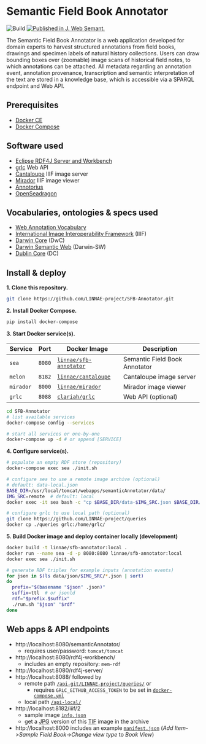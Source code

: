 # Semantic Field Book Annotator

![Build](https://github.com/LINNAE-project/SFB-Annotator/workflows/continuous_integration/badge.svg)
[![Published in J. Web Semant.](https://img.shields.io/badge/published%20in-JWebSemant-blue.svg)](https://doi.org/10.1016/j.websem.2018.06.002)

The Semantic Field Book Annotator is a web application developed for domain experts to harvest structured annotations from field books, drawings and specimen labels of natural history collections. Users can draw bounding boxes over (zoomable) image scans of historical field notes, to which annotations can be attached. All metadata regarding an annotation event, annotation provenance, transcription and semantic interpretation of the text are stored in a knowledge base, which is accessible via a SPARQL endpoint and Web API.

## Prerequisites
- [Docker CE](https://docs.docker.com/install/)
- [Docker Compose](https://docs.docker.com/compose/install/)

## Software used
- [Eclipse RDF4J Server and Workbench](https://rdf4j.org/documentation/tools/server-workbench/)
- [grlc](https://www.research-software.nl/software/grlc) Web API
- [Cantaloupe](https://cantaloupe-project.github.io/) IIIF image server
- [Mirador](https://projectmirador.org/) IIIF image viewer
- [Annotorius](https://annotorious.github.io)
- [OpenSeadragon](https://openseadragon.github.io/)

## Vocabularies, ontologies & specs used
- [Web Annotation Vocabulary](https://www.w3.org/TR/annotation-vocab/)
- [International Image Interoperability Framework](https://iiif.io/) (IIIF)
- [Darwin Core](https://dwc.tdwg.org/) (DwC)
- [Darwin Semantic Web](http://purl.org/dsw/) (Darwin-SW)
- [Dublin Core](http://purl.org/dc/terms/) (DC)

## Install & deploy

**1. Clone this repository.**

```bash
git clone https://github.com/LINNAE-project/SFB-Annotator.git
```
**2. Install Docker Compose.**

```bash
pip install docker-compose
```

**3. Start Docker service(s).**

| Service | Port | Docker Image | Description |
| ------- | ---- | -------------| ----------- |
| `sea` | `8080` | [`linnae/sfb-annotator`](https://hub.docker.com/r/linnae/sfb-annotator) | Semantic Field Book Annotator |
| `melon` | `8182` | [`linnae/cantaloupe`](https://hub.docker.com/r/linnae/cantaloupe) | Cantaloupe image server |
| `mirador` | `8000` | [`linnae/mirador`](https://hub.docker.com/r/linnae/mirador) | Mirador image viewer |
| `grlc` | `8088` | [`clariah/grlc`](https://hub.docker.com/r/clariah/grlc) | Web API (optional)|

```bash
cd SFB-Annotator
# list available services
docker-compose config --services

# start all services or one-by-one
docker-compose up -d # or append [SERVICE]
```

**4. Configure service(s).**

```bash
# populate an empty RDF store (repository)
docker-compose exec sea ./init.sh

# configure sea to use a remote image archive (optional)
# default: data-local.json
BASE_DIR=/usr/local/tomcat/webapps/semanticAnnotator/data/
IMG_SRC=remote  # default: local
docker exec -it sea bash -c "cp $BASE_DIR/data-$IMG_SRC.json $BASE_DIR/data.json"

# configure grlc to use local path (optional)
git clone https://github.com/LINNAE-project/queries
docker cp ./queries grlc:/home/grlc/
```

**5. Build Docker image and deploy container locally (development)**

```bash
docker build -t linnae/sfb-annotator:local .
docker run --name sea -d -p 8080:8080 linnae/sfb-annotator:local
docker exec sea ./init.sh

# generate RDF triples for example inputs (annotation events)
for json in $(ls data/json/$IMG_SRC/*.json | sort)
do
  prefix="$(basename "$json" .json)"
  suffix=ttl  # or jsonld
  rdf="$prefix.$suffix"
  ./run.sh "$json" "$rdf"
done
```

## Web apps & API endpoints
- http://localhost:8080/semanticAnnotator/
  - requires user/password: `tomcat/tomcat`
- http://localhost:8080/rdf4j-workbench/
  - includes an empty repository: `mem-rdf`
- http://localhost:8080/rdf4j-server/
- http://localhost:8088/ followed by
  - remote path [`/api-git/LINNAE-project/queries/`](http://localhost:8088/api-git/LINNAE-project/queries/) or
    - requires `GRLC_GITHUB_ACCESS_TOKEN` to be set in [`docker-compose.yml`](https://github.com/LINNAE-project/SFB-Annotator/blob/master/docker-compose.yml#L27)
  - local path [`/api-local/`](http://localhost:8088/api-local/)
- http://localhost:8182/iiif/2
  - sample image [`info.json`](http://localhost:8182/iiif/2/900c341c1c10fff7:MMNAT01_PM_NNM001001033_001/info.json)
  - get a [JPG](http://localhost:8182/iiif/2/900c341c1c10fff7:MMNAT01_PM_NNM001001033_001/full/max/0/default.jpg) version of this [TIF](https://trng-repository.surfsara.nl/deposit/900c341c1c10fff7/files/MMNAT01_PM_NNM001001033_001.tif) image in the archive
- http://localhost:8000 includes an example [`manifest.json`](data/manifest.json) (_Add Item_->_Sample Field Book_->_Change view type_ to _Book View_)
